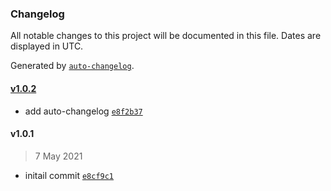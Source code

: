 ### Changelog

All notable changes to this project will be documented in this file. Dates are displayed in UTC.

Generated by [`auto-changelog`](https://github.com/CookPete/auto-changelog).

#### [v1.0.2](https://github.com/tazirahmb/react-starter/compare/v1.0.1...v1.0.2)

- add auto-changelog [`e8f2b37`](https://github.com/tazirahmb/react-starter/commit/e8f2b37201f0cea1bfa4a0cb8b77e41457ac74cd)

#### v1.0.1

> 7 May 2021

- initail commit [`e8cf9c1`](https://github.com/tazirahmb/react-starter/commit/e8cf9c15793af1417276f8ba4cac993b76166cf5)
